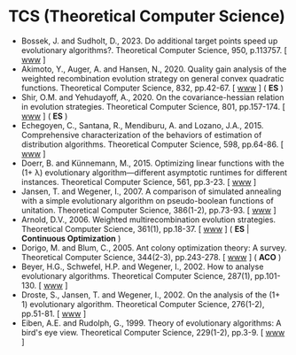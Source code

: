 # TCS (Theoretical Computer Science)

* Bossek, J. and Sudholt, D., 2023. Do additional target points speed up evolutionary algorithms?. Theoretical Computer Science, 950, p.113757. [ [www](https://www.sciencedirect.com/science/article/abs/pii/S0304397523000701) ]
* Akimoto, Y., Auger, A. and Hansen, N., 2020. Quality gain analysis of the weighted recombination evolution strategy on general convex quadratic functions. Theoretical Computer Science, 832, pp.42-67. [ [www](https://www.sciencedirect.com/science/article/abs/pii/S0304397518303359) ] ( **ES** )
* Shir, O.M. and Yehudayoff, A., 2020. On the covariance-hessian relation in evolution strategies. Theoretical Computer Science, 801, pp.157-174. [ [www](https://www.sciencedirect.com/science/article/abs/pii/S0304397519305468) ] ( **ES** )
* Echegoyen, C., Santana, R., Mendiburu, A. and Lozano, J.A., 2015. Comprehensive characterization of the behaviors of estimation of distribution algorithms. Theoretical Computer Science, 598, pp.64-86. [ [www](https://www.sciencedirect.com/science/article/pii/S0304397515003229) ]
* Doerr, B. and Künnemann, M., 2015. Optimizing linear functions with the (1+ λ) evolutionary algorithm—different asymptotic runtimes for different instances. Theoretical Computer Science, 561, pp.3-23. [ [www](https://www.sciencedirect.com/science/article/pii/S0304397514002060) ]
* Jansen, T. and Wegener, I., 2007. A comparison of simulated annealing with a simple evolutionary algorithm on pseudo-boolean functions of unitation. Theoretical Computer Science, 386(1-2), pp.73-93. [ [www](https://www.sciencedirect.com/science/article/pii/S0304397507004811) ]
* Arnold, D.V., 2006. Weighted multirecombination evolution strategies. Theoretical Computer Science, 361(1), pp.18-37. [ [www](https://www.sciencedirect.com/science/article/pii/S0304397506003008) ] ( **ES** | **Continuous Optimization** )
* Dorigo, M. and Blum, C., 2005. Ant colony optimization theory: A survey. Theoretical Computer Science, 344(2-3), pp.243-278. [ [www](https://www.sciencedirect.com/science/article/pii/S0304397505003798) ] ( **ACO** )
* Beyer, H.G., Schwefel, H.P. and Wegener, I., 2002. How to analyse evolutionary algorithms. Theoretical Computer Science, 287(1), pp.101-130. [ [www](https://www.sciencedirect.com/science/article/pii/S0304397502001378) ]
* Droste, S., Jansen, T. and Wegener, I., 2002. On the analysis of the (1+ 1) evolutionary algorithm. Theoretical Computer Science, 276(1-2), pp.51-81. [ [www](https://www.sciencedirect.com/science/article/pii/S0304397501001827) ]
* Eiben, A.E. and Rudolph, G., 1999. Theory of evolutionary algorithms: A bird's eye view. Theoretical Computer Science, 229(1-2), pp.3-9. [ [www](https://www.sciencedirect.com/science/article/pii/S0304397599000894) ]
